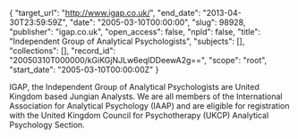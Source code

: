 {
  "target_url": "http://www.igap.co.uk/", 
  "end_date": "2013-04-30T23:59:59Z", 
  "date": "2005-03-10T00:00:00", 
  "slug": 98928, 
  "publisher": "igap.co.uk", 
  "open_access": false, 
  "npld": false, 
  "title": "Independent Group of Analytical Psychologists", 
  "subjects": [], 
  "collections": [], 
  "record_id": "20050310T000000/kGiKGjNJLw6eqIDDeewA2g==", 
  "scope": "root", 
  "start_date": "2005-03-10T00:00:00Z"
}

IGAP, the Independent Group of Analytical Psychologists are United Kingdom based Jungian Analysts. We are all members of the International Association for Analytical Psychology (IAAP) and are eligible for registration with the United Kingdom Council for Psychotherapy (UKCP) Analytical Psychology Section. 